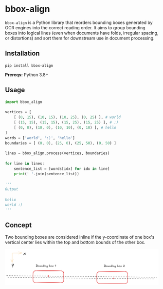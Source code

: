# bbox-align

`bbox-align` is a Python library that reorders bounding boxes generated by OCR engines into the correct reading order. It aims to group bounding boxes into logical lines (even when documents have folds, irregular spacing, or distortions) and sort them for downstream use in document processing.

## Installation

`pip install bbox-align`

**Prereqs:** Python 3.8+

## Usage

```py
import bbox_align

vertices = [
    [ (0, 15), (10, 15), (10, 25), (0, 25) ], # world
    [ (15, 15), (15, 15), (15, 25), (15, 25) ], # :)
    [ (0, 0), (10, 0), (10, 10), (0, 10) ], # hello
]
words = ['world', ':)', 'hello']
boundaries = [ (0, 0), (25, 0), (25, 50), (0, 50) ]

lines = bbox_align.process(vertices, boundaries)

for line in lines:
    sentence_list = [words[idx] for idx in line]
    print(' '.join(sentence_list))

'''
Output

hello
world :)
'''
```

## Concept
Two bounding boxes are considered inline if the y-coordinate of one box's vertical center lies within the top and bottom bounds of the other box.

<img src="https://raw.githubusercontent.com/doctor-entropy/bbox-align/main/images/parallel.png" alt="parallel" style="width:1000px;"/>
